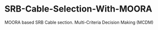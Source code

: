 # SRB-Cable-Selection-With-MOORA
MOORA based SRB Cable section. Multi-Criteria Decision Making (MCDM)
